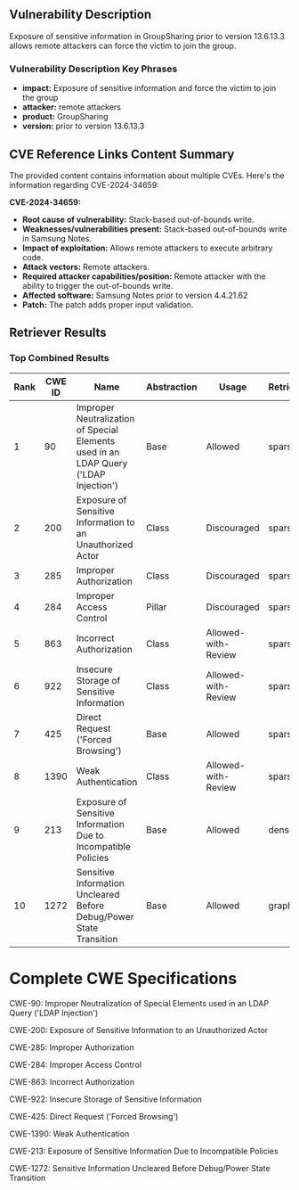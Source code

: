 ## Vulnerability Description
Exposure of sensitive information in GroupSharing prior to version 13.6.13.3 allows remote attackers can force the victim to join the group.

### Vulnerability Description Key Phrases
- **impact:** Exposure of sensitive information and force the victim to join the group
- **attacker:** remote attackers
- **product:** GroupSharing
- **version:** prior to version 13.6.13.3

## CVE Reference Links Content Summary
The provided content contains information about multiple CVEs. Here's the information regarding CVE-2024-34659:

**CVE-2024-34659:**

*   **Root cause of vulnerability:** Stack-based out-of-bounds write.
*   **Weaknesses/vulnerabilities present:**  Stack-based out-of-bounds write in Samsung Notes.
*   **Impact of exploitation:** Allows remote attackers to execute arbitrary code.
*   **Attack vectors:** Remote attackers.
*   **Required attacker capabilities/position:** Remote attacker with the ability to trigger the out-of-bounds write.
* **Affected software:** Samsung Notes prior to version 4.4.21.62
* **Patch:** The patch adds proper input validation.

## Retriever Results

### Top Combined Results

| Rank | CWE ID | Name | Abstraction | Usage  | Retrievers | Individual Scores |
|------|--------|------|-------------|-------|------------|-------------------|
| 1 | 90 | Improper Neutralization of Special Elements used in an LDAP Query ('LDAP Injection') | Base | Allowed | sparse | 0.049 |
| 2 | 200 | Exposure of Sensitive Information to an Unauthorized Actor | Class | Discouraged | sparse | 0.048 |
| 3 | 285 | Improper Authorization | Class | Discouraged | sparse | 0.048 |
| 4 | 284 | Improper Access Control | Pillar | Discouraged | sparse | 0.048 |
| 5 | 863 | Incorrect Authorization | Class | Allowed-with-Review | sparse | 0.047 |
| 6 | 922 | Insecure Storage of Sensitive Information | Class | Allowed-with-Review | sparse | 0.046 |
| 7 | 425 | Direct Request ('Forced Browsing') | Base | Allowed | sparse | 0.045 |
| 8 | 1390 | Weak Authentication | Class | Allowed-with-Review | sparse | 0.045 |
| 9 | 213 | Exposure of Sensitive Information Due to Incompatible Policies | Base | Allowed | dense | 0.508 |
| 10 | 1272 | Sensitive Information Uncleared Before Debug/Power State Transition | Base | Allowed | graph | 0.002 |



# Complete CWE Specifications

CWE-90: Improper Neutralization of Special Elements used in an LDAP Query ('LDAP Injection')

CWE-200: Exposure of Sensitive Information to an Unauthorized Actor

CWE-285: Improper Authorization

CWE-284: Improper Access Control

CWE-863: Incorrect Authorization

CWE-922: Insecure Storage of Sensitive Information

CWE-425: Direct Request ('Forced Browsing')

CWE-1390: Weak Authentication

CWE-213: Exposure of Sensitive Information Due to Incompatible Policies

CWE-1272: Sensitive Information Uncleared Before Debug/Power State Transition